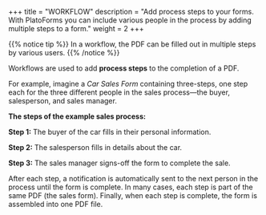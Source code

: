 +++
title = "WORKFLOW"
description = "Add process steps to your forms. With PlatoForms you can include various people in the process by adding multiple steps to a form."
weight = 2
+++

{{% notice tip  %}}
<a name="HM-WORKFLOW-100" class="anchor"></a>
In a workflow, the PDF can be filled out in multiple steps by various users.
{{% /notice %}}

Workflows are used to add **process steps** to the completion of a PDF. 

For example, imagine a *Car Sales Form* containing three-steps, one step each for the three different people in the sales process—the buyer, salesperson, and sales manager.

**The steps of the example sales process:**

**Step 1:** The buyer of the car fills in their personal information.

**Step 2:** The salesperson fills in details about the car.

**Step 3:**  The sales manager signs-off the form to complete the sale.

After each step, a notification is automatically sent to the next person in the process until the form is complete. In many cases, each step is part of the same PDF (the sales form). Finally, when each step is complete, the form is assembled into one PDF file.



